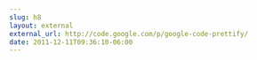 ```yaml
---
slug: h8
layout: external
external_url: http://code.google.com/p/google-code-prettify/
date: 2011-12-11T09:36:10-06:00
---
```

